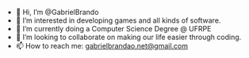 - 👋 Hi, I’m @GabrielBrando
- 👀 I’m interested in developing games and all kinds of software. 
- 🌱 I’m currently doing a Computer Science Degree @ UFRPE
- 💞️ I’m looking to collaborate on making our life easier through coding.
- 📫 How to reach me: gabrielbrandao.net@gmail.com

<!---
GabrielBrando/GabrielBrando is a ✨ special ✨ repository because its `README.md` (this file) appears on your GitHub profile.
You can click the Preview link to take a look at your changes.
--->
